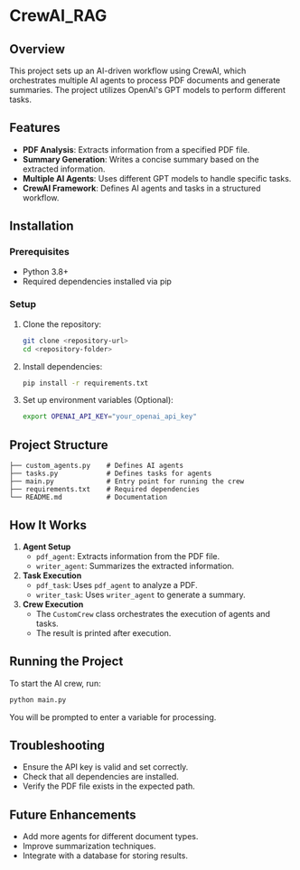 # CrewAI_RAG

## Overview
This project sets up an AI-driven workflow using CrewAI, which orchestrates multiple AI agents to process PDF documents and generate summaries. The project utilizes OpenAI's GPT models to perform different tasks.

## Features
- **PDF Analysis**: Extracts information from a specified PDF file.
- **Summary Generation**: Writes a concise summary based on the extracted information.
- **Multiple AI Agents**: Uses different GPT models to handle specific tasks.
- **CrewAI Framework**: Defines AI agents and tasks in a structured workflow.

## Installation
### Prerequisites
- Python 3.8+
- Required dependencies installed via pip

### Setup
1. Clone the repository:
   ```sh
   git clone <repository-url>
   cd <repository-folder>
   ```
2. Install dependencies:
   ```sh
   pip install -r requirements.txt
   ```
3. Set up environment variables (Optional):
   ```sh
   export OPENAI_API_KEY="your_openai_api_key"
   ```

## Project Structure
```
├── custom_agents.py    # Defines AI agents
├── tasks.py            # Defines tasks for agents
├── main.py             # Entry point for running the crew
├── requirements.txt    # Required dependencies
└── README.md           # Documentation
```

## How It Works
1. **Agent Setup**
   - `pdf_agent`: Extracts information from the PDF file.
   - `writer_agent`: Summarizes the extracted information.
2. **Task Execution**
   - `pdf_task`: Uses `pdf_agent` to analyze a PDF.
   - `writer_task`: Uses `writer_agent` to generate a summary.
3. **Crew Execution**
   - The `CustomCrew` class orchestrates the execution of agents and tasks.
   - The result is printed after execution.

## Running the Project
To start the AI crew, run:
```sh
python main.py
```
You will be prompted to enter a variable for processing.

## Troubleshooting
- Ensure the API key is valid and set correctly.
- Check that all dependencies are installed.
- Verify the PDF file exists in the expected path.

## Future Enhancements
- Add more agents for different document types.
- Improve summarization techniques.
- Integrate with a database for storing results.

